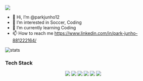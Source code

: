 
  <img src="https://capsule-render.vercel.app/api?type=wave&color=gradient&height=300&section=header&text=Junho, Park&animation=fadeIn&fontSize=70&fontAlign=77&fontAlignY=42&desc=Android%20Developer&descSize=16&descAlign=86&descAlignY=15" />


- 👋 Hi, I’m @parkjunho12
- 👀 I’m interested in Soccer, Coding
- 🌱 I’m currently learning Coding
- 📫 How to reach me https://www.linkedin.com/in/park-junho-881222164/

<!---
parkjunho12/parkjunho12 is a ✨ special ✨ repository because its `README.md` (this file) appears on your GitHub profile.
You can click the Preview link to take a look at your changes.
--->

![stats](https://github-readme-stats.vercel.app/api?username=parkjunho12&count_private=true&hide=contribs&show_icons=true)

  ### Tech Stack
<p align="center">
  <img src="https://img.shields.io/badge/JAVA-007396?style=flat-square&logo=JAVA&logoColor=white"/>
  </a>  
  <img src="https://img.shields.io/badge/Kotlin-0095D5?style=flat-square&logo=Kotlin&logoColor=white"/>
  </a>  
  <img src="https://img.shields.io/badge/Android Studio-3DDC84?style=flat-square&logo=Android Studio&logoColor=white"/>
  </a>  
  <img src="https://img.shields.io/badge/Android-3DDC84?style=flat-square&logo=Android&logoColor=white"/>
  </a>  
  <img src="https://img.shields.io/badge/Gradle-02303A?style=flat-square&logo=Gradle&logoColor=white"/>
  </a>  
  </a>  
  <img src="https://img.shields.io/badge/Gradle-02303A?style=flat-square&logo=Gradle&logoColor=white"/>
  </a>  
</p>


